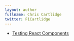 ```yaml
---
layout: author
fullname: Chris Cartlidge
twitter: F1Cartlidge
---
```


<ul>
    <li><a href="/blog/2016/01/07/react-testing/">Testing React Components</a></li>
</ul>